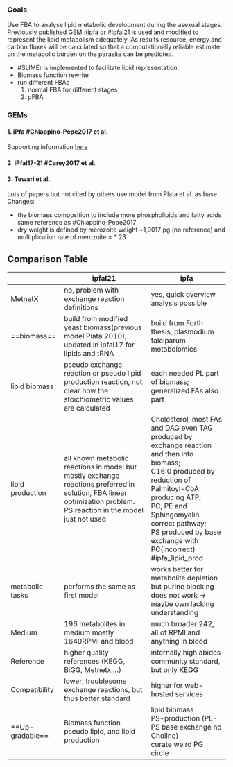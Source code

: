 ### Goals
Use FBA to analyse lipid metabolic development during the asexual stages. Previously published GEM #ipfa or #ipfal21 is used and modified to represent the lipid metabolism adequately. As results resource, energy and carbon fluxes will be calculated so that a computationally reliable estimate on the metabolic burden on the parasite can be predicted. 
- #SLIMEr is implemented to facilitate lipid representation.
- Biomass function rewrite
- run different FBAs
	1. normal FBA for different stages
	2.  pFBA  
### GEMs
#### 1. iPfa #Chiappino-Pepe2017 et al.
Supporting information [here](https://doi.org/10.1371/journal.pcbi.1005397.s001)

#### 2. iPfal17-21 #Carey2017 et al.

#### 3. Tewari et al.
Lots of papers but not cited by others use model from Plata et al. as base. 
Changes:
- the biomass composition to include more phospholipids and fatty acids same reference as #Chiappino-Pepe2017
- dry weight is defined by merozoite weight ~1,0017 pg (no reference) and multiplication rate of merozoite = * 23 
## Comparison Table 

|  | ipfal21 | ipfa |
| -------- | -------- | -------- |
| MetnetX| no, problem with exchange reaction definitions| yes, quick overview analysis possible|
| ==biomass==|build from modified yeast biomass(previous model Plata 2010), updated in ipfal17 for lipids and tRNA  | build from Forth thesis, plasmodium falciparum metabolomics|
|lipid biomass|pseudo exchange reaction or pseudo lipid production reaction, not clear how the stoichiometric values are calculated  | each needed PL part of biomass; generalized FAs also part |
|lipid production|all known metabolic reactions in model but mostly exchange reactions preferred in solution, FBA linear optimization problem.<br> PS reaction in the model just not used|Cholesterol, most FAs and DAG even TAG produced by exchange reaction and then into biomass;<br> C16:0 produced by reduction of Palmitoyl-CoA producing ATP;<br> PC, PE and Sphingomyelin correct pathway;<br> PS produced by base exchange with PC(incorrect) #ipfa_lipid_prod|
|metabolic tasks|performs the same as first model|works better for metabolite depletion but purine blocking does not work -> maybe own lacking understanding|
|Medium|196 metabolites in medium mostly 1640RPMI and blood| much broader 242, all of RPMI and anything in blood|
|Reference|higher quality references (KEGG, BiGG, Metnetx,...)| internally high abides community standard, but only KEGG|
|Compatibility|lower, troublesome exchange reactions, but thus better standard|higher for web-hosted services|
|==Up-gradable==|Biomass function<br>pseudo lipid, and lipid production|lipid biomass<br>PS-production (PE-PS base exchange no Choline)<br>curate weird PG circle|
